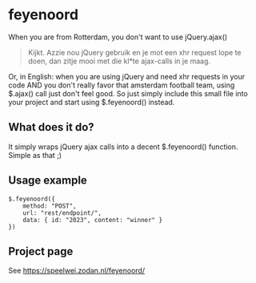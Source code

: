 # feyenoord

When you are from Rotterdam, you don't want to use jQuery.ajax()

> Kijkt. Azzie nou jQuery gebruik en je mot een xhr request lope te doen, dan zitje mooi met die kl&#42;te ajax-calls in je maag.

Or, in English: when you are using jQuery and need xhr requests in your code AND you don't really favor that amsterdam football team, using \$.ajax() call just don't feel good.
So just simply include this small file into your project and start using \$.feyenoord() instead.


## What does it do?

It simply wraps jQuery ajax calls into a decent $.feyenoord() function. Simple as that ;)

## Usage example

```
$.feyenoord({
    method: "POST",
    url: "rest/endpoint/",
    data: { id: "2023", content: "winner" }
})
```


## Project page

See https://speelwei.zodan.nl/feyenoord/

